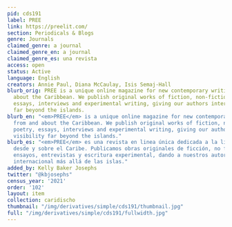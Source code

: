 ```yaml
---
pid: cds191
label: PREE
link: https://preelit.com/
section: Periodicals & Blogs
genre: Journals
claimed_genre: a journal
claimed_genre_en: a journal
claimed_genre_es: una revista
access: open
status: Active
language: English
creators: Annie Paul, Diana McCaulay, Isis Semaj-Hall
blurb_orig: PREE is a unique online magazine for new contemporary writing from and
  about the Caribbean. We publish original works of fiction, non-fiction, poetry,
  essays, interviews and experimental writing, giving our authors international visibility
  far beyond the islands.
blurb_en: "<em>PREE</em> is a unique online magazine for new contemporary writing
  from and about the Caribbean. We publish original works of fiction, non-fiction,
  poetry, essays, interviews and experimental writing, giving our authors international
  visibility far beyond the islands."
blurb_es: "<em>PREE</em> es una revista en linea única dedicada a la literatura contemporánea
  desde y sobre el Caribe. Publicamos obras originales de ficción, no ficción, poesía,
  ensayos, entrevistas y escritura experimental, dando a nuestros autores visibilidad
  internacional más allá de las islas."
added_by: Kelly Baker Josephs
twitter: "@kbjosephs"
census_year: '2021'
order: '102'
layout: item
collection: caridischo
thumbnail: "/img/derivatives/simple/cds191/thumbnail.jpg"
full: "/img/derivatives/simple/cds191/fullwidth.jpg"
---
```

